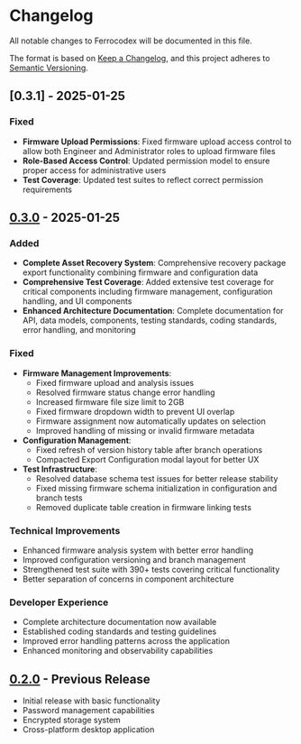 # Changelog

All notable changes to Ferrocodex will be documented in this file.

The format is based on [Keep a Changelog](https://keepachangelog.com/en/1.0.0/),
and this project adheres to [Semantic Versioning](https://semver.org/spec/v2.0.0.html).

## [0.3.1] - 2025-01-25

### Fixed
- **Firmware Upload Permissions**: Fixed firmware upload access control to allow both Engineer and Administrator roles to upload firmware files
- **Role-Based Access Control**: Updated permission model to ensure proper access for administrative users
- **Test Coverage**: Updated test suites to reflect correct permission requirements

## [0.3.0] - 2025-01-25

### Added
- **Complete Asset Recovery System**: Comprehensive recovery package export functionality combining firmware and configuration data
- **Comprehensive Test Coverage**: Added extensive test coverage for critical components including firmware management, configuration handling, and UI components
- **Enhanced Architecture Documentation**: Complete documentation for API, data models, components, testing standards, coding standards, error handling, and monitoring

### Fixed
- **Firmware Management Improvements**:
  - Fixed firmware upload and analysis issues
  - Resolved firmware status change error handling
  - Increased firmware file size limit to 2GB
  - Fixed firmware dropdown width to prevent UI overlap
  - Firmware assignment now automatically updates on selection
  - Improved handling of missing or invalid firmware metadata
- **Configuration Management**:
  - Fixed refresh of version history table after branch operations
  - Compacted Export Configuration modal layout for better UX
- **Test Infrastructure**:
  - Resolved database schema test issues for better release stability
  - Fixed missing firmware schema initialization in configuration and branch tests
  - Removed duplicate table creation in firmware linking tests

### Technical Improvements
- Enhanced firmware analysis system with better error handling
- Improved configuration versioning and branch management
- Strengthened test suite with 390+ tests covering critical functionality
- Better separation of concerns in component architecture

### Developer Experience
- Complete architecture documentation now available
- Established coding standards and testing guidelines
- Improved error handling patterns across the application
- Enhanced monitoring and observability capabilities

## [0.2.0] - Previous Release
- Initial release with basic functionality
- Password management capabilities
- Encrypted storage system
- Cross-platform desktop application

[0.3.0]: https://github.com/ferrocodex/ferrocodex/compare/v0.2.0...v0.3.0
[0.2.0]: https://github.com/ferrocodex/ferrocodex/releases/tag/v0.2.0